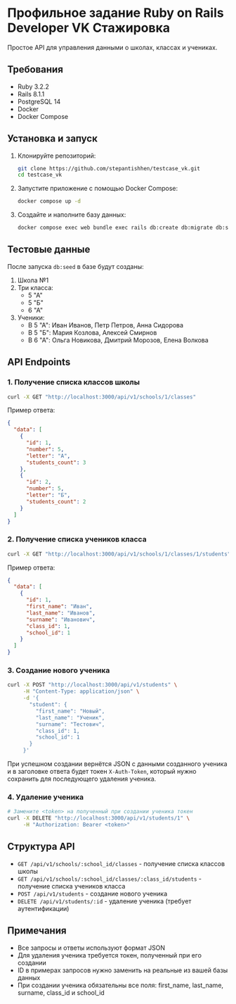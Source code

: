 # Профильное задание Ruby on Rails Developer VK Стажировка

Простое API для управления данными о школах, классах и учениках.

## Требования

- Ruby 3.2.2
- Rails 8.1.1
- PostgreSQL 14
- Docker
- Docker Compose

## Установка и запуск

1. Клонируйте репозиторий:
   ```bash
   git clone https://github.com/stepantishhen/testcase_vk.git
   cd testcase_vk
   ```

2. Запустите приложение с помощью Docker Compose:
   ```bash
   docker compose up -d
   ```

3. Создайте и наполните базу данных:
   ```bash
   docker compose exec web bundle exec rails db:create db:migrate db:seed
   ```

## Тестовые данные

После запуска `db:seed` в базе будут созданы:

1. Школа №1
2. Три класса:
   - 5 "А"
   - 5 "Б"
   - 6 "А"
3. Ученики:
   - В 5 "А": Иван Иванов, Петр Петров, Анна Сидорова
   - В 5 "Б": Мария Козлова, Алексей Смирнов
   - В 6 "А": Ольга Новикова, Дмитрий Морозов, Елена Волкова

## API Endpoints

### 1. Получение списка классов школы

```bash
curl -X GET "http://localhost:3000/api/v1/schools/1/classes"
```

Пример ответа:
```json
{
  "data": [
    {
      "id": 1,
      "number": 5,
      "letter": "А",
      "students_count": 3
    },
    {
      "id": 2,
      "number": 5,
      "letter": "Б",
      "students_count": 2
    }
  ]
}
```

### 2. Получение списка учеников класса

```bash
curl -X GET "http://localhost:3000/api/v1/schools/1/classes/1/students"
```

Пример ответа:
```json
{
  "data": [
    {
      "id": 1,
      "first_name": "Иван",
      "last_name": "Иванов",
      "surname": "Иванович",
      "class_id": 1,
      "school_id": 1
    }
  ]
}
```

### 3. Создание нового ученика

```bash
curl -X POST "http://localhost:3000/api/v1/students" \
     -H "Content-Type: application/json" \
     -d '{
       "student": {
         "first_name": "Новый",
         "last_name": "Ученик",
         "surname": "Тестович",
         "class_id": 1,
         "school_id": 1
       }
     }'
```

При успешном создании вернётся JSON с данными созданного ученика и в заголовке ответа будет токен `X-Auth-Token`, 
который нужно сохранить для последующего удаления ученика.

### 4. Удаление ученика

```bash
# Замените <token> на полученный при создании ученика токен
curl -X DELETE "http://localhost:3000/api/v1/students/1" \
     -H "Authorization: Bearer <token>"
```

## Структура API

- `GET /api/v1/schools/:school_id/classes` - получение списка классов школы
- `GET /api/v1/schools/:school_id/classes/:class_id/students` - получение списка учеников класса
- `POST /api/v1/students` - создание нового ученика
- `DELETE /api/v1/students/:id` - удаление ученика (требует аутентификации)

## Примечания

- Все запросы и ответы используют формат JSON
- Для удаления ученика требуется токен, полученный при его создании
- ID в примерах запросов нужно заменить на реальные из вашей базы данных
- При создании ученика обязательны все поля: first_name, last_name, surname, class_id и school_id
